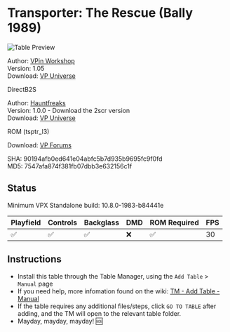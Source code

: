 # Transporter: The Rescue (Bally 1989)

![Table Preview](../../images/vpx-transporter.png)

Author: [VPin Workshop](https://vpuniverse.com/profile/40692-vpinworkshop/)  
Version: 1.05  
Download: [VP Universe](https://vpuniverse.com/files/file/7899-transporter-the-rescue-bally-1989-vpw/)

DirectB2S
 
Author: [Hauntfreaks](https://vpuniverse.com/profile/5216-hauntfreaks/)  
Version: 1.0.0 - Download the 2scr version  
Download: [VP Universe](https://vpuniverse.com/files/file/9507-transporter-the-rescue-midway-1989-2scrfull-dmd41-dmd/)

ROM (tsptr_l3)

Download: [VP Forums](https://www.vpforums.org/index.php?app=downloads&showfile=129)

SHA: 90194afb0ed641e04abfc5b7d935b9695fc9f0fd  
MD5: 7547afa874f381fb07dbb3e632156c1f

## Status 

Minimum VPX Standalone build: 10.8.0-1983-b84441e

| Playfield | Controls | Backglass | DMD | ROM Required | FPS | 
|-----------|----------|-----------|-----|--------------|-----|
| :white_check_mark: | :white_check_mark: | :white_check_mark: | :x: | :white_check_mark: | 30 |

## Instructions

- Install this table through the Table Manager, using the `Add Table` > `Manual` page
- If you need help, more infomation found on the wiki: [TM - Add Table - Manual](https://github.com/LegendsUnchained/vpx-standalone-alp4k/wiki/%5B04%5D-%F0%9F%A7%A1-TM-%E2%80%90-Other-Features#add-table---manual)
- If the table requires any additional files/steps, click `GO TO TABLE` after adding, and the TM will open to the relevant table folder.
- Mayday, mayday, mayday! 🆘

